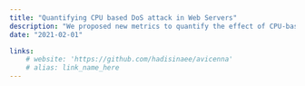 ```yaml
---
title: "Quantifying CPU based DoS attack in Web Servers"
description: "We proposed new metrics to quantify the effect of CPU-based Dos attacks under different attack scenarios. We tested our methodology in five different popular web frameworks and deployed our system on AWS, Azure, Heroku, and DigitalOcean."
date: "2021-02-01"

links:
    # website: 'https://github.com/hadisinaee/avicenna'
    # alias: link_name_here
---
```


